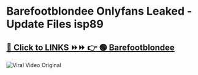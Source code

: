 
 # Barefootblondee Onlyfans Leaked - Update Files isp89

## <h2><a href="https://clipsfans.com/Barefootblondee&ref=git">🔗 Click to LINKS ⏩⏩ 👉 🟢 Barefootblondee </a></h2>

<a href="https://clipsfans.com/Barefootblondee&ref=git" rel="nofollow" data-target="animated-image.originalLink"><img src="https://i.ibb.co.com/xMMVF88/686577567.gif" alt="Viral Video Original" style="max-width: 100%; display: inline-block;" data-target="animated-image.originalImage"></a>

